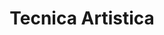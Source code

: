---
title: "Tecnica Artistica"
url: /ciudad-autonoma-de-buenos-aires/tecnica-artistica/
shop: libros
---